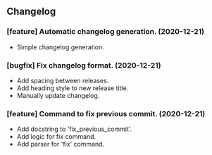 ## Changelog

### [feature] Automatic changelog generation. (2020-12-21)
- Simple changelog generation.

### [bugfix] Fix changelog format. (2020-12-21)
- Add spacing between releases.
- Add heading style to new release title.
- Manually update changelog.

### [feature] Command to fix previous commit. (2020-12-21)
- Add docstring to 'fix_previous_commit'.
- Add logic for fix command.
- Add parser for 'fix' command.